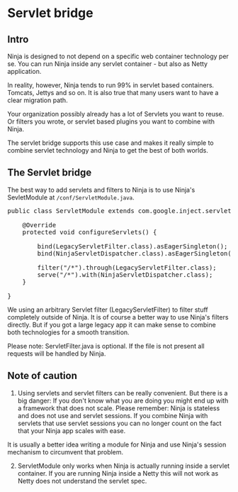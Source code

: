 Servlet bridge
==============

Intro
-----

Ninja is designed to not depend on a specific web container technology per se.
You can run Ninja inside any servlet container - but also as Netty application.

In reality, however, Ninja tends to run 99% in servlet based containers. Tomcats, Jettys and so on.
It is also true that many users want to have a clear migration path. 

Your organization possibly already has a lot of Servlets you want to reuse. Or filters you wrote, 
or servlet based plugins you want to combine with Ninja.

The servlet bridge supports this use case and makes it really simple to combine servlet technology
and Ninja to get the best of both worlds.


The Servlet bridge
------------------

The best way to add servlets and filters to Ninja is to use Ninja's SevletModule 
at <code>/conf/ServletModule.java</code>.

<pre class="prettyprint">
public class ServletModule extends com.google.inject.servlet.ServletModule {

    @Override
    protected void configureServlets() {

        bind(LegacyServletFilter.class).asEagerSingleton();
        bind(NinjaServletDispatcher.class).asEagerSingleton();

        filter("/*").through(LegacyServletFilter.class);
        serve("/*").with(NinjaServletDispatcher.class);
    }

}
</pre>


We using an arbitrary Servlet filter (LegacyServletFilter) to filter stuff completely outside of Ninja. It is of course
a better way to use Ninja's filters directly. But if you got a large legacy app it can make sense to combine
both technologies for a smooth transition.

Please note: ServletFilter.java is optional. If the file is not present all requests will be handled by
Ninja.


Note of caution
---------------

1) Using servlets and servlet filters can be really convenient. 
But there is a big danger: If you don't know
what you are doing you might end up with a framework that does not scale. 
Please remember: Ninja is stateless
and does not use and servlet sessions. If you combine Ninja with servlets that 
use servlet sessions you can no
longer count on the fact that your Ninja app scales with ease.

It is usually a better idea writing a module for Ninja and use Ninja's session 
mechanism to circumvent that problem.

2) ServletModule only works when Ninja is actually running inside a servlet container. 
If you are running Ninja
inside a Netty this will not work as Netty does not understand the servlet spec.
